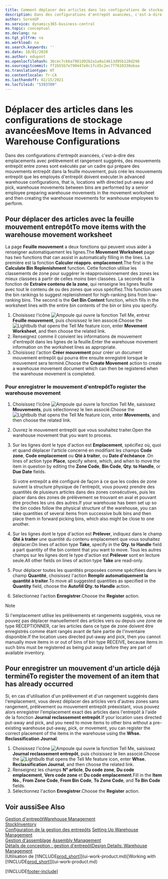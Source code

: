 ```yaml
---
title: Comment déplacer des articles dans les configurations de stockage avancées | Microsoft Docs
description: Dans des configurations d'entrepôt avancées, c'est-à-dire des emplacements avec prélèvement et rangement suggérés, des mouvements entrepôt entre zones sont exécutés par un cadre qui prépare des mouvements entrepôt dans la feuille mouvement, puis crée les mouvements entrepôt que les employés d'entrepôt doivent exécuter.
author: SorenGP
ms.service: dynamics365-business-central
ms.topic: conceptual
ms.devlang: na
ms.tgt_pltfrm: na
ms.workload: na
ms.search.keywords: ''
ms.date: 10/01/2020
ms.author: edupont
ms.openlocfilehash: 36cec7c66a7981d92b2a1a8a14613d95b128d298
ms.sourcegitcommit: ff2b55b7e790447e0c1fcd5c2ec7f7610338ebaa
ms.translationtype: HT
ms.contentlocale: fr-CA
ms.lasthandoff: 02/15/2021
ms.locfileid: "5393709"
---
```

# <a name="move-items-in-advanced-warehouse-configurations"></a><span data-ttu-id="fa6a9-103">Déplacer des articles dans les configurations de stockage avancées</span><span class="sxs-lookup"><span data-stu-id="fa6a9-103">Move Items in Advanced Warehouse Configurations</span></span>
<span data-ttu-id="fa6a9-104">Dans des configurations d'entrepôt avancées, c'est-à-dire des emplacements avec prélèvement et rangement suggérés, des mouvements entrepôt entre zones sont exécutés par un cadre qui prépare des mouvements entrepôt dans la feuille mouvement, puis crée les mouvements entrepôt que les employés d'entrepôt doivent exécuter.</span><span class="sxs-lookup"><span data-stu-id="fa6a9-104">In advanced warehouse configurations, that is, locations with directed put-away and pick, warehouse movements between bins are performed by a senior employee preparing warehouse movements in the movement worksheet and then creating the warehouse movements for warehouse employees to perform.</span></span>  

## <a name="to-move-items-with-the-warehouse-movement-worksheet"></a><span data-ttu-id="fa6a9-105">Pour déplacer des articles avec la feuille mouvement entrepôt</span><span class="sxs-lookup"><span data-stu-id="fa6a9-105">To move items with the warehouse movement worksheet</span></span>
<span data-ttu-id="fa6a9-106">La page **Feuille mouvement** a deux fonctions qui peuvent vous aider à renseigner automatiquement les lignes.</span><span class="sxs-lookup"><span data-stu-id="fa6a9-106">The **Movement Worksheet** page has two functions that can assist in automatically filling in the lines.</span></span> <span data-ttu-id="fa6a9-107">La première est la fonction **Calculer réappro. emplacement**.</span><span class="sxs-lookup"><span data-stu-id="fa6a9-107">The first is the **Calculate Bin Replenishment** function.</span></span> <span data-ttu-id="fa6a9-108">Cette fonction utilise les classements de zone pour suggérer le réapprovisionnement des zones les mieux classées à partir de celles moins bien classées. La seconde est la fonction de **Extraire contenu de la zone**, qui renseigne les lignes feuille avec tout le contenu de ou des zones que vous spécifiez.</span><span class="sxs-lookup"><span data-stu-id="fa6a9-108">This function uses the bin rankings to suggest replenishment for high-ranking bins from low-ranking bins. The second is the **Get Bin Content** function, which fills in the worksheet lines with the entire bin contents of the bin or bins you specify.</span></span>

1.  <span data-ttu-id="fa6a9-109">Choisissez l'icône ![Ampoule qui ouvre la fonction Tell Me](media/ui-search/search_small.png "Dites-moi ce que vous voulez faire"), entrez **Feuille mouvement**, puis choisissez le lien associé.</span><span class="sxs-lookup"><span data-stu-id="fa6a9-109">Choose the ![Lightbulb that opens the Tell Me feature](media/ui-search/search_small.png "Tell me what you want to do") icon, enter **Movement Worksheet**, and then choose the related link.</span></span>  
2.  <span data-ttu-id="fa6a9-110">Renseignez comme il convient les informations de mouvement d'entrepôt dans les lignes de la feuille.</span><span class="sxs-lookup"><span data-stu-id="fa6a9-110">Enter the warehouse movement information on the worksheet lines as appropriate.</span></span>  
3. <span data-ttu-id="fa6a9-111">Choisissez l'action **Créer mouvement** pour créer un document mouvement entrepôt qui pourra être ensuite enregistré lorsque le mouvement sera terminé.</span><span class="sxs-lookup"><span data-stu-id="fa6a9-111">Choose the **Create Movement** action to create a warehouse movement document which can then be registered when the warehouse movement is completed.</span></span>  

### <a name="to-register-the-warehouse-movement"></a><span data-ttu-id="fa6a9-112">Pour enregistrer le mouvement d'entrepôt</span><span class="sxs-lookup"><span data-stu-id="fa6a9-112">To register the warehouse movement</span></span>  
1.  <span data-ttu-id="fa6a9-113">Choisissez l'icône ![Ampoule qui ouvre la fonction Tell Me](media/ui-search/search_small.png "Dites-moi ce que vous voulez faire"), saisissez **Mouvements**, puis sélectionnez le lien associé.</span><span class="sxs-lookup"><span data-stu-id="fa6a9-113">Choose the ![Lightbulb that opens the Tell Me feature](media/ui-search/search_small.png "Tell me what you want to do") icon, enter **Movements**, and then choose the related link.</span></span>  
2.  <span data-ttu-id="fa6a9-114">Ouvrez le mouvement entrepôt que vous souhaitez traiter.</span><span class="sxs-lookup"><span data-stu-id="fa6a9-114">Open the warehouse movement that you want to process.</span></span>  
3.  <span data-ttu-id="fa6a9-115">Sur les lignes dont le type d'action est **Emplacement**, spécifiez où, quoi et quand déplacer l'article concerné en modifiant les champs **Code zone**, **Code emplacement** ou **Qté à traiter**, ou **Date d'échéance** .</span><span class="sxs-lookup"><span data-stu-id="fa6a9-115">On lines of action type **Place**, specify where, which, and when to move the item in question by editing the **Zone Code**, **Bin Code**, **Qty. to Handle**, or **Due Date** fields.</span></span>  

    <span data-ttu-id="fa6a9-116">Si votre entrepôt a été configuré de façon à ce que les codes de zone suivent la structure physique de l'entrepôt, vous pouvez prendre des quantités de plusieurs articles dans des zones consécutives, puis les placer dans des zones de prélèvement se trouvant en aval et pouvant être proches les uns des autres.</span><span class="sxs-lookup"><span data-stu-id="fa6a9-116">If your warehouse has been set up so the bin codes follow the physical structure of the warehouse, you can take quantities of several items from successive bulk bins and then place them in forward picking bins, which also might be close to one another.</span></span>  
4.  <span data-ttu-id="fa6a9-117">Sur les lignes dont le type d'action est **Prélever**, indiquez dans le champ **Qté à traiter** une quantité du contenu emplacement que vous souhaitez déplacer.</span><span class="sxs-lookup"><span data-stu-id="fa6a9-117">On lines of action type **Take**, specify in the **Qty. to Handle** field a part quantity of the bin content that you want to move.</span></span> <span data-ttu-id="fa6a9-118">Tous les autres champs sur les lignes dont le type d'action est **Prélever** sont en lecture seule.</span><span class="sxs-lookup"><span data-stu-id="fa6a9-118">All other fields on lines of action type **Take** are read-only.</span></span>  
5.  <span data-ttu-id="fa6a9-119">Pour déplacer toutes les quantités proposées comme spécifiées dans le champ **Quantité**, choisissez l'action **Remplir automatiquement la quantité à traiter**.</span><span class="sxs-lookup"><span data-stu-id="fa6a9-119">To move all suggested quantities as specified in the **Quantity** field, choose the **Autofill Qty. to Handle** action.</span></span>  
6. <span data-ttu-id="fa6a9-120">Sélectionnez l'action **Enregistrer**.</span><span class="sxs-lookup"><span data-stu-id="fa6a9-120">Choose the **Register** action.</span></span>  

> [!NOTE]  
>  <span data-ttu-id="fa6a9-121">Si l'emplacement utilise les prélèvements et rangements suggérés, vous ne pouvez pas déplacer manuellement des articles vers ou depuis une zone de type RÉCEPTIONNER, car les articles dans ce type de zone doivent être enregistrés comme étant rangés avant de faire partie de l'inventaire disponible.</span><span class="sxs-lookup"><span data-stu-id="fa6a9-121">If the location uses directed put-away and pick, then you cannot manually move items in or out of bins of bin type RECEIVE, because items in such bins must be registered as being put away before they are part of available inventory.</span></span>

## <a name="to-register-the-movement-of-an-item-that-has-already-occurred"></a><span data-ttu-id="fa6a9-122">Pour enregistrer un mouvement d'un article déjà terminé</span><span class="sxs-lookup"><span data-stu-id="fa6a9-122">To register the movement of an item that has already occurred</span></span>  
<span data-ttu-id="fa6a9-123">Si, en cas d'utilisation d'un prélèvement et d'un rangement suggérés dans l'emplacement, vous devez déplacer des articles vers d'autres zones sans rangement, prélèvement ou mouvement entrepôt préexistant, vous pouvez alors enregistrer l'emplacement exact des articles dans l'entrepôt à l'aide de la fonction **Journal reclassement entrepôt**.</span><span class="sxs-lookup"><span data-stu-id="fa6a9-123">If your location uses directed put-away and pick, and you need to move items to other bins without a pre-existing warehouse put-away, pick, or movement, you can register the correct placement of the items in the warehouse using the **Whse. Reclassification Journal**.</span></span>

1.  <span data-ttu-id="fa6a9-124">Choisissez l'icône ![Ampoule qui ouvre la fonction Tell Me](media/ui-search/search_small.png "Dites-moi ce que vous voulez faire"), saisissez **Journal reclassement entrepôt**, puis choisissez le lien associé.</span><span class="sxs-lookup"><span data-stu-id="fa6a9-124">Choose the ![Lightbulb that opens the Tell Me feature](media/ui-search/search_small.png "Tell me what you want to do") icon, enter **Whse. Reclassification Journal**, and then choose the related link.</span></span>  
2.  <span data-ttu-id="fa6a9-125">Renseignez les champs **N° article**, **Du code zone**, **Du code emplacement**, **Vers code zone** et **Du code emplacement**.</span><span class="sxs-lookup"><span data-stu-id="fa6a9-125">Fill in the **Item No.**, **From Zone Code**, **From Bin Code**, **To Zone Code**, and **To Bin Code** fields.</span></span>  
3.  <span data-ttu-id="fa6a9-126">Sélectionnez l'action **Enregistrer**.</span><span class="sxs-lookup"><span data-stu-id="fa6a9-126">Choose the **Register** action.</span></span>  

## <a name="see-also"></a><span data-ttu-id="fa6a9-127">Voir aussi</span><span class="sxs-lookup"><span data-stu-id="fa6a9-127">See Also</span></span>  
[<span data-ttu-id="fa6a9-128">Gestion d'entrepôt</span><span class="sxs-lookup"><span data-stu-id="fa6a9-128">Warehouse Management</span></span>](warehouse-manage-warehouse.md)  
[<span data-ttu-id="fa6a9-129">Stock</span><span class="sxs-lookup"><span data-stu-id="fa6a9-129">Inventory</span></span>](inventory-manage-inventory.md)  
<span data-ttu-id="fa6a9-130">[Configuration de la gestion des entrepôts](warehouse-setup-warehouse.md)   </span><span class="sxs-lookup"><span data-stu-id="fa6a9-130">[Setting Up Warehouse Management](warehouse-setup-warehouse.md)   </span></span>  
<span data-ttu-id="fa6a9-131">[Gestion d'assemblage](assembly-assemble-items.md)  </span><span class="sxs-lookup"><span data-stu-id="fa6a9-131">[Assembly Management](assembly-assemble-items.md)  </span></span>  
[<span data-ttu-id="fa6a9-132">Détails de conception : gestion d'entrepôt</span><span class="sxs-lookup"><span data-stu-id="fa6a9-132">Design Details: Warehouse Management</span></span>](design-details-warehouse-management.md)  
<span data-ttu-id="fa6a9-133">[Utilisation de [!INCLUDE[prod_short](includes/prod_short.md)]](ui-work-product.md)</span><span class="sxs-lookup"><span data-stu-id="fa6a9-133">[Working with [!INCLUDE[prod_short](includes/prod_short.md)]](ui-work-product.md)</span></span>


[!INCLUDE[footer-include](includes/footer-banner.md)]